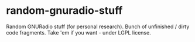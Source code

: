 # random-gnuradio-stuff
Random GNURadio stuff (for personal research). Bunch of unfinished / dirty code fragments.
Take 'em if you want - under LGPL license.

